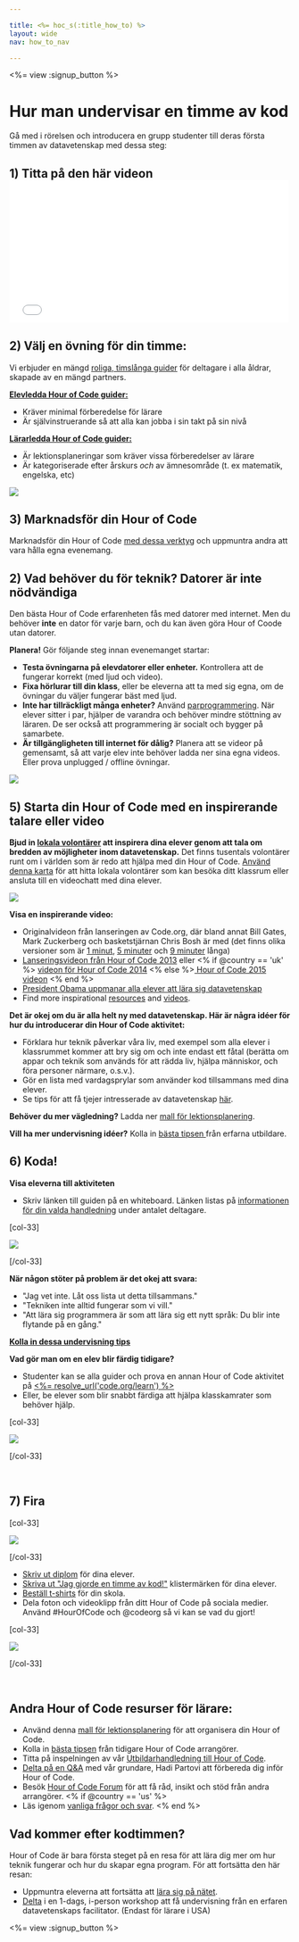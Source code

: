 ```yaml
---

title: <%= hoc_s(:title_how_to) %>
layout: wide
nav: how_to_nav

---
```


<%= view :signup_button %>

# Hur man undervisar en timme av kod

Gå med i rörelsen och introducera en grupp studenter till deras första timmen av datavetenskap med dessa steg:

## 1) Titta på den här videon <iframe width="500" height="255" src="//www.youtube.com/embed/SrnvvWDm73k" frameborder="0" allowfullscreen></iframe>
## 2) Välj en övning för din timme:

Vi erbjuder en mängd [roliga, timslånga guider](<%= resolve_url('https://code.org/learn') %>) för deltagare i alla åldrar, skapade av en mängd partners.

**[Elevledda Hour of Code guider:](<%= resolve_url("https://code.org/learn") %>)**

  * Kräver minimal förberedelse för lärare
  * Är självinstruerande så att alla kan jobba i sin takt på sin nivå

**[Lärarledda Hour of Code guider:](<%= resolve_url("https://code.org/educate/teacher-led") %>)**

  * Är lektionsplaneringar som kräver vissa förberedelser av lärare
  * Är kategoriserade efter årskurs *och* av ämnesområde (t. ex matematik, engelska, etc)

[![](/images/fit-700/tutorials.png)](<%= resolve_url('https://code.org/learn') %>)

## 3) Marknadsför din Hour of Code

Marknadsför din Hour of Code [med dessa verktyg](<%= resolve_url('/promote') %>) och uppmuntra andra att vara hålla egna evenemang.

## 2) Vad behöver du för teknik? Datorer är inte nödvändiga

Den bästa Hour of Code erfarenheten fås med datorer med internet. Men du behöver **inte** en dator för varje barn, och du kan även göra Hour of Coode utan datorer.

**Planera!** Gör följande steg innan evenemanget startar:

  * **Testa övningarna på elevdatorer eller enheter.** Kontrollera att de fungerar korrekt (med ljud och video).
  * **Fixa hörlurar till din klass**, eller be eleverna att ta med sig egna, om de övningar du väljer fungerar bäst med ljud.
  * **Inte har tillräckligt många enheter?** Använd [parprogrammering](https://www.youtube.com/watch?v=vgkahOzFH2Q). När elever sitter i par, hjälper de varandra och behöver mindre stöttning av läraren. De ser också att programmering är socialt och bygger på samarbete.
  * **Är tillgängligheten till internet för dålig?** Planera att se videor på gemensamt, så att varje elev inte behöver ladda ner sina egna videos. Eller prova unplugged / offline övningar.

![](/images/fit-350/group_ipad.jpg)

## 5) Starta din Hour of Code med en inspirerande talare eller video

**Bjud in [lokala volontärer](https://code.org/volunteer/local) att inspirera dina elever genom att tala om bredden av möjligheter inom datavetenskap.** Det finns tusentals volontärer runt om i världen som är redo att hjälpa med din Hour of Code. [Använd denna karta](https://code.org/volunteer/local) för att hitta lokala volontärer som kan besöka ditt klassrum eller ansluta till en videochatt med dina elever.

[![](/images/fit-300/volunteer-map.png)](<%= resolve_url('https://code.org/volunteer/local') %>)

**Visa en inspirerande video:**

  * Originalvideon från lanseringen av Code.org, där bland annat Bill Gates, Mark Zuckerberg och basketstjärnan Chris Bosh är med (det finns olika versioner som är [1 minut](https://www.youtube.com/watch?v=qYZF6oIZtfc), [5 minuter](https://www.youtube.com/watch?v=nKIu9yen5nc) och [9 minuter](https://www.youtube.com/watch?v=dU1xS07N-FA) långa)
  * [Lanseringsvideon från Hour of Code 2013](https://www.youtube.com/watch?v=FC5FbmsH4fw) eller <% if @country == 'uk' %> [ videon för Hour of Code 2014](https://www.youtube.com/watch?v=7L97YMYqLHc) <% else %>[ Hour of Code 2015 videon](https://www.youtube.com/watch?v=7L97YMYqLHc) <% end %>
  * [President Obama uppmanar alla elever att lära sig datavetenskap](https://www.youtube.com/watch?v=6XvmhE1J9PY)
  * Find more inspirational [resources](<%= resolve_url('https://code.org/inspire') %>) and [videos](https://www.youtube.com/playlist?list=PLzdnOPI1iJNfpD8i4Sx7U0y2MccnrNZuP).

**Det är okej om du är alla helt ny med datavetenskap. Här är några idéer för hur du introducerar din Hour of Code aktivitet:**

  * Förklara hur teknik påverkar våra liv, med exempel som alla elever i klassrummet kommer att bry sig om och inte endast ett fåtal (berätta om appar och teknik som används för att rädda liv, hjälpa människor, och föra personer närmare, o.s.v.).
  * Gör en lista med vardagsprylar som använder kod tillsammans med dina elever.
  * Se tips för att få tjejer intresserade av datavetenskap [här](<%= resolve_url('https://code.org/girls') %>).

**Behöver du mer vägledning?** Ladda ner [mall för lektionsplanering](/files/EducatorHourofCodeLessonPlanOutline.docx).

**Vill ha mer undervisning idéer?** Kolla in [bästa tipsen ](http://www.slideshare.net/TeachCode/hour-of-code-best-practices-for-successful-educators-51273466) från erfarna utbildare.

## 6) Koda!

**Visa eleverna till aktiviteten**

  * Skriv länken till guiden på en whiteboard. Länken listas på [informationen för din valda handledning](<%= resolve_url('https://code.org/learn') %>) under antalet deltagare.

[col-33]

![](/images/fit-300/group_ar.jpg)

[/col-33]

**När någon stöter på problem är det okej att svara:**

  * "Jag vet inte. Låt oss lista ut detta tillsammans."
  * "Tekniken inte alltid fungerar som vi vill."
  * "Att lära sig programmera är som att lära sig ett nytt språk: Du blir inte flytande på en gång."

**[Kolla in dessa undervisning tips](http://www.code.org/files/CSTT_IntroducingCS.PDF)**

**Vad gör man om en elev blir färdig tidigare?**

  * Studenter kan se alla guider och prova en annan Hour of Code aktivitet på [<%= resolve_url('code.org/learn') %>](<%= resolve_url('https://code.org/learn') %>)
  * Eller, be elever som blir snabbt färdiga att hjälpa klasskamrater som behöver hjälp.

[col-33]

![](/images/fit-250/highschoolgirls.jpeg)

[/col-33]

<p style="clear:both">
  &nbsp;
</p>

## 7) Fira

[col-33]

![](/images/fit-300/boy-certificate.jpg)

[/col-33]

  * [Skriv ut diplom](<%= resolve_url('https://code.org/certificates') %>) för dina elever.
  * [Skriva ut "Jag gjorde en timme av kod!"](<%= resolve_url('/promote/resources#stickers') %>) klistermärken för dina elever.
  * [Beställ t-shirts](http://blog.code.org/post/132608499493/hour-of-code-shirts-and-more) för din skola.
  * Dela foton och videoklipp från ditt Hour of Code på sociala medier. Använd #HourOfCode och @codeorg så vi kan se vad du gjort!

[col-33]

![](/images/fit-260/highlight-certificates.jpg)

[/col-33]

<p style="clear:both">
  &nbsp;
</p>

## Andra Hour of Code resurser för lärare:

  * Använd denna [mall för lektionsplanering](/files/EducatorHourofCodeLessonPlanOutline.docx) för att organisera din Hour of Code.
  * Kolla in [bästa tipsen](http://www.slideshare.net/TeachCode/hour-of-code-best-practices-for-successful-educators-51273466) från tidigare Hour of Code arrangörer. 
  * Titta på inspelningen av vår [Utbildarhandledning till Hour of Code](https://youtu.be/EJeMeSW2-Mw).
  * [Delta på en Q&A](http://www.eventbrite.com/e/ask-your-final-questions-and-prepare-for-the-2015-hour-of-code-with-codeorg-founder-hadi-partovi-tickets-17987437911) med vår grundare, Hadi Partovi att förbereda dig inför Hour of Code.
  * Besök [Hour of Code Forum](http://forum.code.org/c/plc/hour-of-code) för att få råd, insikt och stöd från andra arrangörer. <% if @country == 'us' %>
  * Läs igenom [ vanliga frågor och svar](https://support.code.org/hc/en-us/categories/200147083-Hour-of-Code). <% end %>

## Vad kommer efter kodtimmen?

Hour of Code är bara första steget på en resa för att lära dig mer om hur teknik fungerar och hur du skapar egna program. För att fortsätta den här resan:

  * Uppmuntra eleverna att fortsätta att [lära sig på nätet](<%= resolve_url('https://code.org/learn/beyond') %>).
  * [Delta](<%= resolve_url('https://code.org/professional-development-workshops') %>) i en 1-dags, i-person workshop att få undervisning från en erfaren datavetenskaps facilitator. (Endast för lärare i USA)

<%= view :signup_button %>